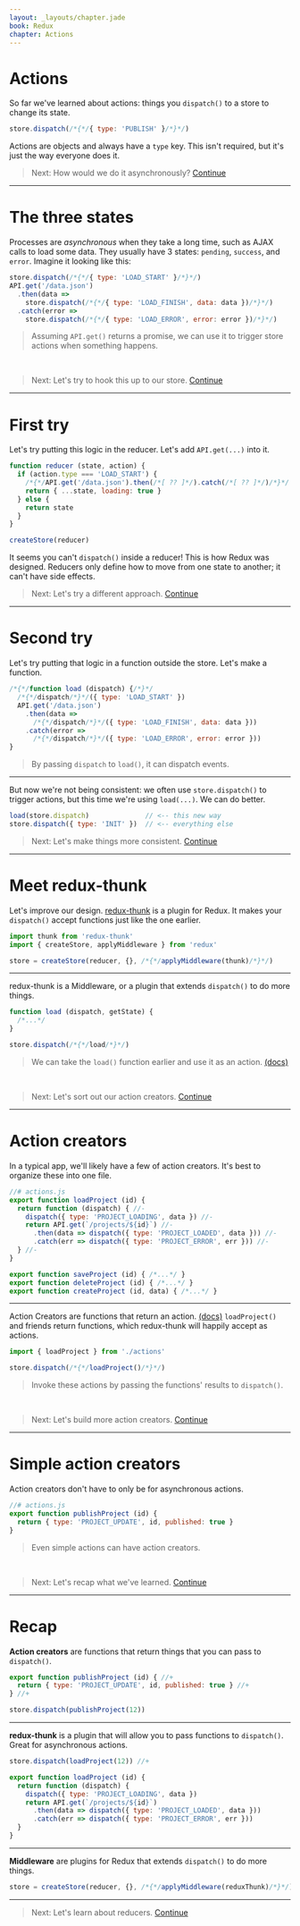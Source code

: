 ```yaml
---
layout: _layouts/chapter.jade
book: Redux
chapter: Actions
---
```


# Actions

So far we've learned about actions: things you `dispatch()` to a store to change its state.

```js
store.dispatch(/*{*/{ type: 'PUBLISH' }/*}*/)
```

Actions are objects and always have a `type` key. This isn't required, but it's just the way everyone does it.

> Next: How would we do it asynchronously? [Continue](#next)


* * * *

# The three states

Processes are *asynchronous* when they take a long time, such as AJAX calls to load some data. They usually have 3 states: `pending`, `success`, and `error`. Imagine it looking like this:

```js
store.dispatch(/*{*/{ type: 'LOAD_START' }/*}*/)
API.get('/data.json')
  .then(data =>
    store.dispatch(/*{*/{ type: 'LOAD_FINISH', data: data })/*}*/)
  .catch(error =>
    store.dispatch(/*{*/{ type: 'LOAD_ERROR', error: error })/*}*/)
```

> Assuming `API.get()` returns a promise, we can use it to trigger store actions when something happens.

<br>

> Next: Let's try to hook this up to our store. [Continue](#next)

* * * *

# First try

Let's try putting this logic in the reducer. Let's add `API.get(...)` into it.

```js
function reducer (state, action) {
  if (action.type === 'LOAD_START') {
    /*{*/API.get('/data.json').then(/*[ ?? ]*/).catch(/*[ ?? ]*/)/*}*/
    return { ...state, loading: true }
  } else {
    return state
  }
}

createStore(reducer)
```

It seems you can't `dispatch()` inside a reducer! This is how Redux was designed. Reducers only define how to move from one state to another; it can't have side effects.

> Next: Let's try a different approach. [Continue](#next)

* * * *

# Second try

Let's try putting that logic in a function outside the store. Let's make a function.

```js
/*{*/function load (dispatch) {/*}*/
  /*{*/dispatch/*}*/({ type: 'LOAD_START' })
  API.get('/data.json')
    .then(data =>
      /*{*/dispatch/*}*/({ type: 'LOAD_FINISH', data: data }))
    .catch(error =>
      /*{*/dispatch/*}*/({ type: 'LOAD_ERROR', error: error }))
}
```

> By passing `dispatch` to `load()`, it can dispatch events.

---

But now we're not being consistent: we often use `store.dispatch()` to trigger actions, but this time we're using `load(...)`. We can do better.

```js
load(store.dispatch)              // <-- this new way
store.dispatch({ type: 'INIT' })  // <-- everything else
  ```

> Next: Let's make things more consistent. [Continue](#next)

* * * *

# Meet redux-thunk

Let's improve our design. [redux-thunk](https://www.npmjs.com/package/redux-thunk) is a plugin for Redux. It makes your `dispatch()` accept functions just like the one earlier.

```js
import thunk from 'redux-thunk'
import { createStore, applyMiddleware } from 'redux'

store = createStore(reducer, {}, /*{*/applyMiddleware(thunk)/*}*/)
```

---

redux-thunk is a Middleware, or a plugin that extends `dispatch()` to do more things.

```js
function load (dispatch, getState) {
  /*...*/
}

store.dispatch(/*{*/load/*}*/)
```

> We can take the `load()` function earlier and use it as an action.
> [(docs)](http://redux.js.org/docs/api/applyMiddleware.html)

<br>

> Next: Let's sort out our action creators. [Continue](#next)

* * * *

# Action creators

In a typical app, we'll likely have a few of action creators. It's best to organize these into one file.

```js
//# actions.js
export function loadProject (id) {
  return function (dispatch) { //-
    dispatch({ type: 'PROJECT_LOADING', data }) //-
    return API.get(`/projects/${id}`) //-
      .then(data => dispatch({ type: 'PROJECT_LOADED', data })) //-
      .catch(err => dispatch({ type: 'PROJECT_ERROR', err })) //-
  } //-
}

export function saveProject (id) { /*...*/ }
export function deleteProject (id) { /*...*/ }
export function createProject (id, data) { /*...*/ }
```

---

Action Creators are functions that return an action. [(docs)](http://redux.js.org/docs/basics/Actions.html) `loadProject()` and friends return functions, which redux-thunk will happily accept as actions.

```js
import { loadProject } from './actions'

store.dispatch(/*{*/loadProject()/*}*/)
```

> Invoke these actions by passing the functions' results to `dispatch()`.

<br>

> Next: Let's build more action creators. [Continue](#next)

* * * *

# Simple action creators

Action creators don't have to only be for asynchronous actions.

```js
//# actions.js
export function publishProject (id) {
  return { type: 'PROJECT_UPDATE', id, published: true }
}
```

> Even simple actions can have action creators.

<br>

> Next: Let's recap what we've learned. [Continue](#next)

* * * *

# Recap

**Action creators** are functions that return things that you can pass to `dispatch()`.

```js
export function publishProject (id) { //+
  return { type: 'PROJECT_UPDATE', id, published: true } //+
} //+

store.dispatch(publishProject(12))
```

---

**redux-thunk** is a plugin that will allow you to pass functions to `dispatch()`. Great for asynchronous actions.

```js
store.dispatch(loadProject(12)) //+

export function loadProject (id) {
  return function (dispatch) {
    dispatch({ type: 'PROJECT_LOADING', data })
    return API.get(`/projects/${id}`)
      .then(data => dispatch({ type: 'PROJECT_LOADED', data }))
      .catch(err => dispatch({ type: 'PROJECT_ERROR', err }))
  }
}
```

---

**Middleware** are plugins for Redux that extends `dispatch()` to do more things.

```js
store = createStore(reducer, {}, /*{*/applyMiddleware(reduxThunk)/*}*/)
```

* * * * * * * * * * * * * * * * * * * * * * * * * * * * * * * * * * * * * * *

> Next: Let's learn about reducers. [Continue](../reducers.html)
